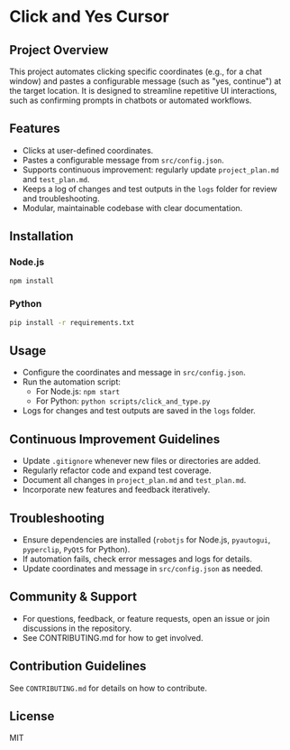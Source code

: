 # Click and Yes Cursor

## Project Overview
This project automates clicking specific coordinates (e.g., for a chat window) and pastes a configurable message (such as "yes, continue") at the target location. It is designed to streamline repetitive UI interactions, such as confirming prompts in chatbots or automated workflows.

## Features
- Clicks at user-defined coordinates.
- Pastes a configurable message from `src/config.json`.
- Supports continuous improvement: regularly update `project_plan.md` and `test_plan.md`.
- Keeps a log of changes and test outputs in the `logs` folder for review and troubleshooting.
- Modular, maintainable codebase with clear documentation.

## Installation

### Node.js
```bash
npm install
```

### Python
```bash
pip install -r requirements.txt
```

## Usage

- Configure the coordinates and message in `src/config.json`.
- Run the automation script:
  - For Node.js: `npm start`
  - For Python: `python scripts/click_and_type.py`
- Logs for changes and test outputs are saved in the `logs` folder.

## Continuous Improvement Guidelines
- Update `.gitignore` whenever new files or directories are added.
- Regularly refactor code and expand test coverage.
- Document all changes in `project_plan.md` and `test_plan.md`.
- Incorporate new features and feedback iteratively.

## Troubleshooting
- Ensure dependencies are installed (`robotjs` for Node.js, `pyautogui`, `pyperclip`, `PyQt5` for Python).
- If automation fails, check error messages and logs for details.
- Update coordinates and message in `src/config.json` as needed.

## Community & Support
- For questions, feedback, or feature requests, open an issue or join discussions in the repository.
- See CONTRIBUTING.md for how to get involved.

## Contribution Guidelines
See `CONTRIBUTING.md` for details on how to contribute.

## License
MIT
